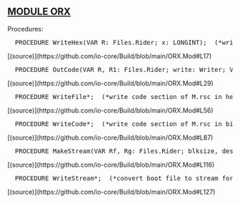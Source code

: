 
## [MODULE ORX](https://github.com/io-core/Build/blob/main/ORX.Mod)

Procedures:


<pre>  PROCEDURE WriteHex(VAR R: Files.Rider; x: LONGINT);  (*write a 4 byte LONGINT in 8 digit hex format*)</pre> [(source)](https://github.com/io-core/Build/blob/main/ORX.Mod#L17)


<pre>  PROCEDURE OutCode(VAR R, R1: Files.Rider; write: Writer; VAR codelen, entry, res: INTEGER);</pre> [(source)](https://github.com/io-core/Build/blob/main/ORX.Mod#L29)


<pre>  PROCEDURE WriteFile*;  (*write code section of M.rsc in hex format to output file*)</pre> [(source)](https://github.com/io-core/Build/blob/main/ORX.Mod#L56)


<pre>  PROCEDURE WriteCode*;  (*write code section of M.rsc in binary format to output file*)</pre> [(source)](https://github.com/io-core/Build/blob/main/ORX.Mod#L87)


<pre>  PROCEDURE MakeStream(VAR Rf, Rg: Files.Rider; blksize, destadr: INTEGER);</pre> [(source)](https://github.com/io-core/Build/blob/main/ORX.Mod#L116)


<pre>  PROCEDURE WriteStream*;  (*convert boot file to stream format with specified block size and dest adr*)</pre> [(source)](https://github.com/io-core/Build/blob/main/ORX.Mod#L127)

